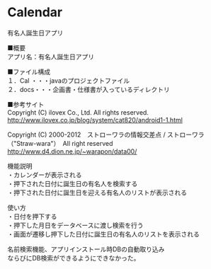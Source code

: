 Calendar
========

有名人誕生日アプリ

■概要  
アプリ名：有名人誕生日アプリ  



■ファイル構成  
１．Cal ・・・javaのプロジェクトファイル  
２．docs・・・企画書・仕様書が入っているディレクトリ


■参考サイト  
Copyright (C) ilovex Co., Ltd. All rights reserved.  
http://www.ilovex.co.jp/blog/system/cat820/android1-1.html

Copyright (C) 2000-2012　ストローワラの情報交差点 / ストローワラ（"Straw-wara"）　All right reserved  
http://www.d4.dion.ne.jp/~warapon/data00/


機能説明  
・カレンダーが表示される  
・押下された日付に誕生日の有名人を検索する  
・押下された日付に誕生日を迎える有名人のリストが表示される  


使い方  
・日付を押下する  
・押下した月日をデータベースに渡し検索を行う  
・画面が遷移し押下した日付に誕生日の有名人のリストを表示される  



名前検索機能、アプリインストール時DBの自動取り込み  
ならびにDB検索ができるようにできなかった。

